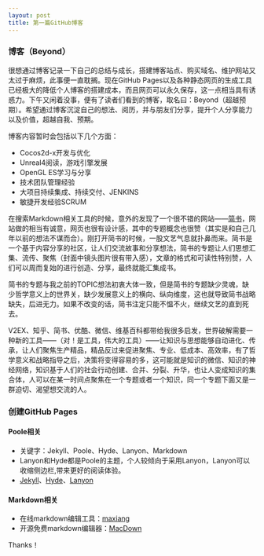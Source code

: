 ```yaml
---
layout: post
title: 第一篇GitHub博客
---
```


### 博客（Beyond）

很想通过博客记录一下自己的总结与成长，搭建博客站点、购买域名、维护网站又太过于麻烦，此事便一直耽搁。现在GitHub Pages以及各种静态网页的生成工具已经极大的降低个人博客的搭建成本，而且网页可以永久保存，这一点相当具有诱惑力。下午又闲着没事，便有了读者们看到的博客，取名曰：Beyond（超越预期）。希望通过博客沉淀自己的想法、阅历，并与朋友们分享，提升个人分享能力以及价值，超越自我、预期。

博客内容暂时会包括以下几个方面：

* Cocos2d-x开发与优化
* Unreal4阅读，游戏引擎发展
* OpenGL ES学习与分享
* 技术团队管理经验
* 大项目持续集成、持续交付、JENKINS
* 敏捷开发经验SCRUM

在搜索Markdown相关工具的时候，意外的发现了一个很不错的网站——[简书](http//:www.jianshu.com)，网站做的相当有诚意，网页也很有设计感，其中的专题概念也很赞（其实是和自己几年以前的想法不谋而合）。刚打开简书的时候，一股文艺气息就扑鼻而来。简书是一个基于内容分享的社区，让人们交流故事和分享想法，简书的专题让人们思想汇集、流传、聚焦（封面中镜头图片很有带入感），文章的格式和可读性特别赞，人们可以周而复始的进行创造、分享，最终就能汇集成书。

简书的专题与我之前的TOPIC想法初衷大体一致，但是简书的专题缺少灵魂，缺少哲学意义上的世界关，缺少发展意义上的横向、纵向维度，这也就导致简书战略缺失，后进无力。如果不改变的话，简书注定只能不愠不火，继续文艺的直到死去。

V2EX、知乎、简书、优酷、微信、维基百科都带给我很多启发，世界破解需要一种新的工具——（对！是工具，伟大的工具）——让知识与思想能够自动进化、传承，让人们聚焦生产精品，精品反过来促进聚焦、专业、低成本、高效率，有了哲学意义和战略指导之后，决策将变得容易的多，这可能就是知识的微信、知识的神经网络，知识基于人们的社会行动创建、合并、分裂、升华，也让人变成知识的集合体，人可以在某一时间点聚焦在一个专题或者一个知识，同一个专题下面又是一群迫切、渴望想交流的人。


### 创建GitHub Pages

#### Poole相关

+ 关键字：Jekyll、Poole、Hyde、Lanyon、Markdown
+ Lanyon和Hyde都是Poole的主题，个人较倾向于采用Lanyon，Lanyon可以收缩侧边栏,带来更好的阅读体验。
+ [Jekyll](http://jekyllrb.com)、[Hyde](http://hyde.getpoole.com/)、[Lanyon](http://lanyon.getpoole.com/)

#### Markdown相关

+ 在线markdown编辑工具：[maxiang](https://maxiang.io)
+ 开源免费markdown编辑器：[MacDown](http://macdown.uranusjr.com/)

Thanks！
